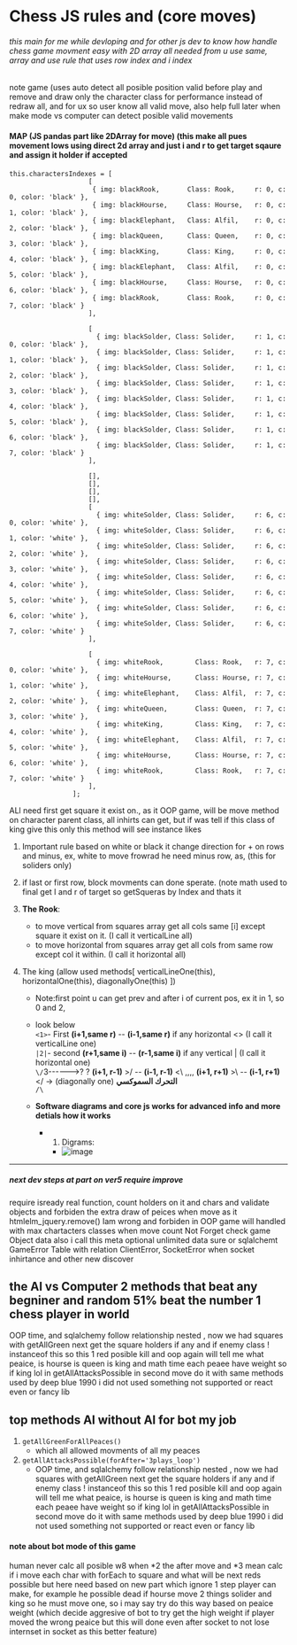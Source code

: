 # Chess JS rules and (core moves)

###### this main for me while devloping and for other js dev to know how handle chess game movment easy with 2D array all needed from u use same, array and use rule that uses row index and i index

note game (uses auto detect all posible position valid before play and remove and draw only the character class for performance instead of redraw all, and for ux so user know all valid move, also help full later when make mode vs computer can detect posible valid movements

#### MAP (JS pandas part like 2DArray for move) (this make all pues movement lows using direct 2d array and just i and r to get target sqaure and assign it holder if accepted
```javascriptarr
this.charactersIndexes = [
                    [
                     { img: blackRook,       Class: Rook,     r: 0, c: 0, color: 'black' },
                     { img: blackHourse,     Class: Hourse,   r: 0, c: 1, color: 'black' },
                     { img: blackElephant,   Class: Alfil,    r: 0, c: 2, color: 'black' },
                     { img: blackQueen,      Class: Queen,    r: 0, c: 3, color: 'black' },
                     { img: blackKing,       Class: King,     r: 0, c: 4, color: 'black' },
                     { img: blackElephant,   Class: Alfil,    r: 0, c: 5, color: 'black' },
                     { img: blackHourse,     Class: Hourse,   r: 0, c: 6, color: 'black' },
                     { img: blackRook,       Class: Rook,     r: 0, c: 7, color: 'black' }
                    ],

                    [
                      { img: blackSolder, Class: Solider,     r: 1, c: 0, color: 'black' },
                      { img: blackSolder, Class: Solider,     r: 1, c: 1, color: 'black' },
                      { img: blackSolder, Class: Solider,     r: 1, c: 2, color: 'black' },
                      { img: blackSolder, Class: Solider,     r: 1, c: 3, color: 'black' },
                      { img: blackSolder, Class: Solider,     r: 1, c: 4, color: 'black' },
                      { img: blackSolder, Class: Solider,     r: 1, c: 5, color: 'black' },
                      { img: blackSolder, Class: Solider,     r: 1, c: 6, color: 'black' },
                      { img: blackSolder, Class: Solider,     r: 1, c: 7, color: 'black' }
                    ],

                    [],
                    [],
                    [],
                    [],
                    [
                      { img: whiteSolder, Class: Solider,     r: 6, c: 0, color: 'white' },
                      { img: whiteSolder, Class: Solider,     r: 6, c: 1, color: 'white' },
                      { img: whiteSolder, Class: Solider,     r: 6, c: 2, color: 'white' },
                      { img: whiteSolder, Class: Solider,     r: 6, c: 3, color: 'white' },
                      { img: whiteSolder, Class: Solider,     r: 6, c: 4, color: 'white' },
                      { img: whiteSolder, Class: Solider,     r: 6, c: 5, color: 'white' },
                      { img: whiteSolder, Class: Solider,     r: 6, c: 6, color: 'white' },
                      { img: whiteSolder, Class: Solider,     r: 6, c: 7, color: 'white' }
                    ],

                    [
                      { img: whiteRook,        Class: Rook,   r: 7, c: 0, color: 'white' },
                      { img: whiteHourse,      Class: Hourse, r: 7, c: 1, color: 'white' },
                      { img: whiteElephant,    Class: Alfil,  r: 7, c: 2, color: 'white' },
                      { img: whiteQueen,       Class: Queen,  r: 7, c: 3, color: 'white' },
                      { img: whiteKing,        Class: King,   r: 7, c: 4, color: 'white' },
                      { img: whiteElephant,    Class: Alfil,  r: 7, c: 5, color: 'white' },
                      { img: whiteHourse,      Class: Hourse, r: 7, c: 6, color: 'white' },
                      { img: whiteRook,        Class: Rook,   r: 7, c: 7, color: 'white' }
                    ],
                ];

```

ALl need first get square it exist on., as it OOP game, will be move method on character parent class, all inhirts can get, but if was tell if this class of king give this only this method will see instance likes

1. Important rule based on white or black it change direction for + on rows and minus, ex, white to move
frowrad he need minus row, as, (this for soliders only)

3. if last or first row, block movments can done sperate.
(note math used to final get I and r of target so getSqueras by Index and thats it


1. **The Rook**:
    - to move vertical from squares array get all cols same [i] except square it exist on it. (I call it verticalLine all)
    - to move horizontal from squares array get all cols from same row except col it within.  (I call it horizontal all)

2. The king (allow used methods[ verticalLineOne(this), horizontalOne(this), diagonallyOne(this)  ])
    - Note:first point u can get prev and after i of current pos, ex it in 1, so 0 and 2,
    - look below <br />
    `<1>`- First **(i+1,same r)**  -- **(i-1,same r)** if any horizontal <>  (I call it verticalLine one) <br />
    `|2|`- second **(r+1,same i)** -- **(r-1,same i)** if any vertical |   (I call it horizontal one) <br />
    `\/`3------>? ? **(i+1, r-1)** >/ --   **(i-1, r-1)** <\  ,,,,  **(i+1, r+1)** >\ -- **(i-1, r+1)** </  -> (diagonally one) **التحرك السموكسي** <br />
    `/\`

    - **Software diagrams and core js works for advanced info and more detials how it works**
        - 1. Digrams:
            - ![image](https://github.com/MahmoudHegazi/simple_chess_js/assets/55125302/06a558d5-95af-462c-bd80-1b01909b10a1)


-----------------------------------


##### next dev steps at part on ver5 require improve
require isready real function, count holders on it and chars and validate objects and forbiden the extra draw of peices when move as it htmlelm_jquery.remove() Iam wrong and forbiden in OOP game will handled with max chartacters classes when move count Not Forget check game Object data also i call this meta optional unlimited data sure or sqlalchemt GameError Table with relation ClientError, SocketError when socket inhirtance and other new discover


## the AI vs Computer 2 methods that beat any begniner and random 51% beat the number 1 chess player in world



OOP time, and sqlalchemy follow relationship nested , now we had squares with getAllGreen next get the square holders if any and if enemy class ! instanceof this so this 1 red posible kill and oop again will tell me what peaice, is hourse is queen is king and math time each peaee have weight so if king lol in getAllAttacksPossible in second move do it with same methods used by deep blue 1990 i did not used something not supported or react even or fancy lib 


## top methods AI without AI for bot my job
1. ```getAllGreenForAllPeaces()```
      -  which all allowed movments of all my peaces
2. ```getAllAttacksPossible(forAfter='3plays_loop')```
      - OOP time, and sqlalchemy follow relationship nested , now we had squares with getAllGreen next get the square holders if any and if enemy class ! instanceof this so this 1 red posible kill and oop again will tell me what peaice, is hourse is queen is king and math time each peaee have weight so if king lol in getAllAttacksPossible in second move do it with same methods used by deep blue 1990 i did not used something not supported or react even or fancy lib 

#### note about bot mode of this game
human never calc all posible w8 when *2 the after move and *3
mean calc if i move each char with forEach to square and what will be next reds possible
but here need based on new part which ignore 1 step player can make, for example he possible dead if hourse move 2 things solider and king so he must move one, so i may say try do this way based on peaice weight (which decide aggresive of bot to try get the high weight if player moved the wrong peaice but this will done even after socket to not lose internset in socket as this better feature)

